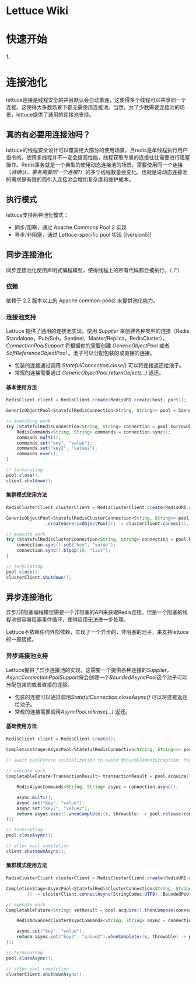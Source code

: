 # Lettuce Wiki

# 快速开始

1、

# 连接池化

lettuce连接是线程安全的并且默认会自动重连，这使得多个线程可以共享同一个连接。这使得大多数场景下都无需使用连接池。当然，为了少数需要连接池的场景，lettuce提供了通用的连接池支持。

## 真的有必要用连接池吗？

lettuce的线程安全设计可以覆盖绝大部分的使用场景。且redis是单线程执行用户指令的。使用多线程并不一定会提高性能，线程获取专属的连接往往需要进行阻塞操作。Redis事务就是一个典型的使用动态连接池的场景，需要使用同一个连接（*待确认，事务需要同一个连接?*）的多个线程数量会变化。也就是说动态连接池的需求是有限的而引入连接池会增加复杂度和维护成本。

## 执行模式

lettuce支持两种池化模式：
* 同步/阻塞，通过 Apache Commons Pool 2 实现
* 异步/非阻塞，通过 Lettuce-specific pool 实现 [[version5]]

## 同步连接池化

同步连接池化使用声明式编程模型，使得线程上的所有代码都会被执行。（*？*）

### 依赖

依赖于 2.2 版本以上的 Apache common-pool2 来提供池化能力。

### 连接池支持

Lettuce 提供了通用的连接池实现。使用 *Supplier* 来创建各种类型的连接（Redis Standalone，Pub/Sub，Sentinel，Master/Replica，RedisCluster）。*ConnectionPoolSupport* 将根据你的需要创建 *GenericObjectPool* 或者 *SoftReferenceObjectPool* 。池子可以分配包装的或直接的连接。
* 包装的连接通过调用 *StatefulConnection.close()* 可以将连接返还给池子。
* 常规的连接需要通过 *GenericObjectPool.returnObject(...)* 返还。

#### 基本使用方法

``` Java
RedisClient client = RedisClient.create(RedisURI.create(host, port));

GenericObjectPool<StatefulRedisConnection<String, String>> pool = ConnectionPoolSupport.createGenericObjectPool(() -> client.connect(), new GenericObjectPoolConfig());

// executing work
try (StatefulRedisConnection<String, String> connection = pool.borrowObject) {
	RedisCommands<String, String> commands = connection.sync();
    commands.multi();
    commands.set("key", "value");
    commands.set("key2", "value2");
    commands.exec();
}

// terminating
pool.close();
client.shutdown();
```

#### 集群模式使用方法

``` Java
RedisClusterClient clusterClient = RedisClusterClient.create(RedisURI.create(host, port));

GenericObjectPool<StatefulRedisClusterConnection<String, String>> pool = ConnectionPoolSupport
               .createGenericObjectPool(() -> clusterClient.connect(), new GenericObjectPoolConfig());

// execute work
try (StatefulRedisClusterConnection<String, String> connection = pool.borrowObject()) {
    connection.sync().set("key", "value");
    connection.sync().blpop(10, "list");
}

// terminating
pool.close();
clusterClient.shutdown();
```

## 异步连接池化

异步/非阻塞编程模型需要一个非阻塞的API来获取Redis连接。但是一个阻塞的线程池很容易阻塞事件循环，使得应用无法进一步处理。

Lettuce不依赖任何外部依赖，实现了一个异步的，非阻塞的池子，来支持lettuce的一部接接。

### 异步连接池支持

Lettuce提供了异步连接池的实现，这需要一个提供各种连接的*Supplier*，*AsyncConnectionPoolSupport*将会创建一个*BoundedAsyncPool*这个池子可以分配包装的或者直接的连接。
* 包装的连接可以通过调用*StatefulConnection.closeAsync()* 可以将连接返还给池子。
* 常规的连接需要调用*AsyncPool.release(...)* 返还。

#### 基础使用方法

``` Java
RedisClient client = RedisClient.create();

CompletionStage<AsyncPool<StatefulRedisConnection<String, String>>> poolFuture = AsyncConnectionPoolSupport.createBoundedObjectPoolAsync(() -> client.connectAsync(StringCodec.UTF8, RedisURI.create(host, port)), BoundedPoolConfig.create());
 
// await poolFuture initialization to avoid NoSuchElementException: Pool exhausted when starting your application

// execute work
CompletableFuture<TransactionResult> transactionResult = pool.acquire().thenCompose(connection -> {

    RedisAsyncCommands<String, String> async = connection.async();

    async.multi();
    async.set("key", "value");
    async.set("key2", "value2");
    return async.exec().whenComplete((s, throwable) -> pool.release(connection));
});

// terminating
pool.closeAsync();

// after pool completion
client.shutdownAsync();
```

#### 集群模式使用方法

``` Java
RedisClusterClient clusterClient = RedisClusterClient.create(RedisURI.create(host, port));

CompletionStage<AsyncPool<StatefulRedisClusterConnection<String, String>>> poolFuture = AsyncConnectionPoolSupport.createBoundedObjectPoolAsync(
        () -> clusterClient.connectAsync(StringCodec.UTF8), BoundedPoolConfig.create());

// execute work
CompletableFuture<String> setResult = pool.acquire().thenCompose(connection -> {

    RedisAdvancedClusterAsyncCommands<String, String> async = connection.async();

    async.set("key", "value");
    return async.set("key2", "value2").whenComplete((s, throwable) -> pool.release(connection));
});

// terminating
pool.closeAsync();

// after pool completion
clusterClient.shutdownAsync();
```
